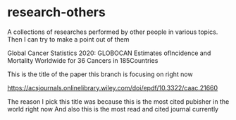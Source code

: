 # research-others
 A collections of researches performed by other people in various topics. Then I can try to make a point out of them

Global Cancer Statistics 2020: GLOBOCAN Estimates ofIncidence and Mortality Worldwide for 36 Cancers in 185Countries

This is the title of the paper this branch is focusing on right now

https://acsjournals.onlinelibrary.wiley.com/doi/epdf/10.3322/caac.21660

The reason I pick this title  was because this is the most cited pubisher in the world right now
And also this is the most read and cited journal currently
